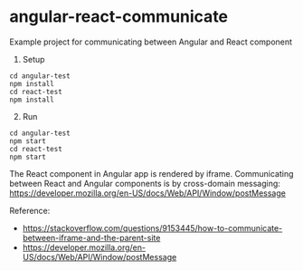 # angular-react-communicate
Example project for communicating between Angular and React component

1. Setup
```
cd angular-test
npm install
cd react-test
npm install
```

2. Run
```
cd angular-test
npm start
cd react-test
npm start
```

The React component in Angular app is rendered by iframe. Communicating between React and Angular components is by cross-domain messaging:
https://developer.mozilla.org/en-US/docs/Web/API/Window/postMessage

Reference:
- https://stackoverflow.com/questions/9153445/how-to-communicate-between-iframe-and-the-parent-site
- https://developer.mozilla.org/en-US/docs/Web/API/Window/postMessage
